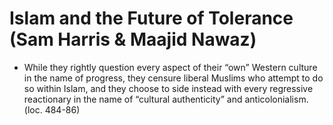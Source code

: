 # Islam and the Future of Tolerance (Sam Harris & Maajid Nawaz)
* While they rightly question every aspect of their “own” Western culture in the name of progress, they censure liberal Muslims who attempt to do so within Islam, and they choose to side instead with every regressive reactionary in the name of “cultural authenticity” and anticolonialism. (loc. 484-86)